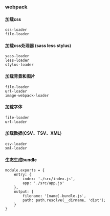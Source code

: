 ### webpack

#### 加载css

```
css-loader
file-loader
```

#### 加载css处理器 (sass less stylus)

```
sass-loader
less-loader
stylus-loader
```

#### 加载背景和图片

```
file-loader
url-loader
image-webpack-loader
```

#### 加载字体

```
file-loader
url-loader
```

#### 加载数据(CSV、TSV、XML)

```
csv-loader
xml-loader
```

#### 生态生成bundle

```
module.exports = {
    entry: {
        index: './src/index.js',
        app: './src/app.js'
    },
    output: {
        filename: '[name].bundle.js',
        path: path.resolve(__dirname, 'dist');
    }
}
```